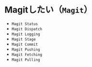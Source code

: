 # Magitしたい（``Magit``）

- ``Magit Status``
- ``Magit Dispatch``
- ``Magit Logging``
- ``Magit Stage``
- ``Magit Commit``
- ``Magit Pushing``
- ``Magit Fetching``
- ``Magit Pulling``
